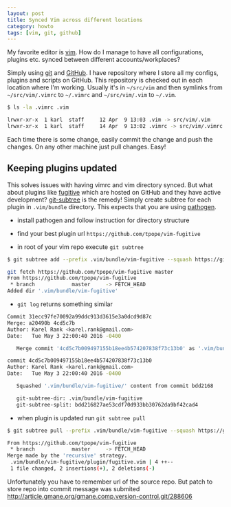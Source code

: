 ```yaml
---
layout: post
title: Synced Vim across different locations
category: howto
tags: [vim, git, github]
---
```

My favorite editor is [vim](https://vim.org). How do I manage to have all
configurations, plugins etc. synced between different accounts/workplaces?

Simply using [git](https://git-scm.com/) and [GitHub](https://github.com). I
have repository where I store all my configs, plugins and scripts on GitHub.
This repository is checked out in each location where I'm working. Usually it's
in `~/src/vim` and then symlinks from `~/src/vim/.vimrc` to `~/.vimrc` and
`~/src/vim/.vim` to `~/.vim`.

```bash
$ ls -la .vimrc .vim

lrwxr-xr-x  1 karl  staff     12 Apr  9 13:03 .vim -> src/vim/.vim
lrwxr-xr-x  1 karl  staff     14 Apr  9 13:02 .vimrc -> src/vim/.vimrc
```

Each time there is some change, easily commit the change and push the changes.
On any other machine just pull changes. Easy!

Keeping plugins updated
-----------------------

This solves issues with having vimrc and vim directory synced. But what about
plugins like [fugitive](https://github.com/tpope/vim-fugitive) which are hosted
on GitHub and they have active development?
[git-subtree](https://git.kernel.org/cgit/git/git.git/tree/contrib/subtree/git-subtree.txt)
is the remedy! Simply create subtree for each plugin in `.vim/bundle` directory.
This expects that you are using
[pathogen](https://github.com/tpope/vim-pathogen). 


* install pathogen and follow instruction for directory structure

* find your best plugin url `https://github.com/tpope/vim-fugitive`

* in root of your vim repo execute `git subtree`

```bash
$ git subtree add --prefix .vim/bundle/vim-fugitive --squash https://github.com/tpope/vim-fugitive master

git fetch https://github.com/tpope/vim-fugitive master
From https://github.com/tpope/vim-fugitive
 * branch            master     -> FETCH_HEAD
Added dir '.vim/bundle/vim-fugitive'
```

* `git log` returns something similar

```bash
Commit 31ecc97fe70092a99ddc913d3615e3a0dcd9d87c
Merge: a20490b 4cd5c7b
Author: Karel Rank <karel.rank@gmail.com>
Date:   Tue May 3 22:00:40 2016 -0400

   Merge commit '4cd5c7b009497155b18ee4b574207838f73c13b0' as '.vim/bundle/vim-fugitive'

commit 4cd5c7b009497155b18ee4b574207838f73c13b0
Author: Karel Rank <karel.rank@gmail.com>
Date:   Tue May 3 22:00:40 2016 -0400

   Squashed '.vim/bundle/vim-fugitive/' content from commit bdd2168

   git-subtree-dir: .vim/bundle/vim-fugitive
   git-subtree-split: bdd216827ae53cdf70d933bb30762da9bf42cad4
```

* when plugin is updated run `git subtree pull`

```bash
$ git subtree pull --prefix .vim/bundle/vim-fugitive --squash https://github.com/tpope/vim-fugitive master

From https://github.com/tpope/vim-fugitive
 * branch            master     -> FETCH_HEAD
Merge made by the 'recursive' strategy.
 .vim/bundle/vim-fugitive/plugin/fugitive.vim | 4 ++--
 1 file changed, 2 insertions(+), 2 deletions(-)
```

Unfortunately you have to remember url of the source repo. But patch to store
repo into commit message was submited
<http://article.gmane.org/gmane.comp.version-control.git/288606>
